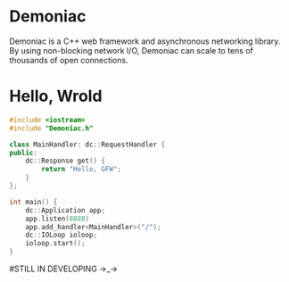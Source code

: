 # Demoniac

Demoniac is a C++ web framework and asynchronous networking library.
By using non-blocking network I/O,
Demoniac can scale to tens of thousands of open connections.

# Hello, Wrold

```c++
#include <iostream>
#include "Demoniac.h"

class MainHandler: dc::RequestHandler {
public:
    dc::Response get() {
        return "Hello, GFW";
    }
};

int main() {
    dc::Application app;
    app.listen(8888)
    app.add_handler<MainHandler>("/");
    dc::IOLoop ioloop;
    ioloop.start();
}

```

#STILL IN DEVELOPING →_→